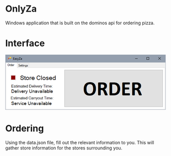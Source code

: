 # OnlyZa
Windows application that is built on the dominos api for ordering pizza. 

# Interface
![Store_Closed](https://github.com/itrussell15/OnlyZa/blob/main/images/Store%20Closed.PNG?raw=true)

# Ordering
Using the data.json file, fill out the relevant information to you. This will gather store information for the stores surrounding you.



